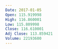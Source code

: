 ```yaml
---
Date: 2017-01-05
Open: 115.919998
High: 116.860001
Low: 115.809998
Close: 116.610001
Adj Close: 113.859421
Volume: 22193600
---
```

